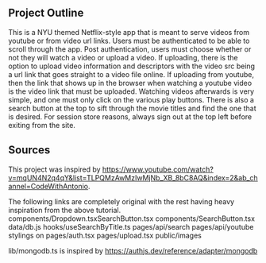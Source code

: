## Project Outline
This is a NYU themed Netflix-style app that is meant to serve videos from youtube or from video url links. Users must be authenticated to be able to scroll through the app. Post authentication, users must choose whether or not they will watch a video or upload a video. If uploading, there is the option to upload video information and descriptors with the video src being a url link that goes straight to a video file online. If uploading from youtube, then the link that shows up in the browser when watching a youtube video is the video link that must be uploaded. Watching videos afterwards is very simple, and one must only click on the various play buttons. There is also a search button at the top to sift through the movie titles and find the one that is desired. For session store reasons, always sign out at the top left before exiting from the site.


## Sources 
This project was inspired by https://www.youtube.com/watch?v=mqUN4N2q4qY&list=TLPQMzAwMzIwMjNb_XB_8bC8AQ&index=2&ab_channel=CodeWithAntonio. 

The following links are completely original with the rest having heavy inspiration from the above tutorial.
components/Dropdown.tsxSearchButton.tsx
components/SearchButton.tsx
data/db.js
hooks/useSearchByTitle.ts
pages/api/search
pages/api/youtube
stylings on pages/auth.tsx
pages/upload.tsx
public/images


lib/mongodb.ts is inspired by https://authjs.dev/reference/adapter/mongodb

